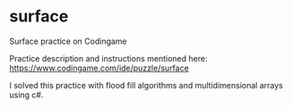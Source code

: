 # surface
Surface practice on Codingame

Practice description and instructions mentioned here: https://www.codingame.com/ide/puzzle/surface

I solved this practice with flood fill algorithms and multidimensional arrays using c#.
